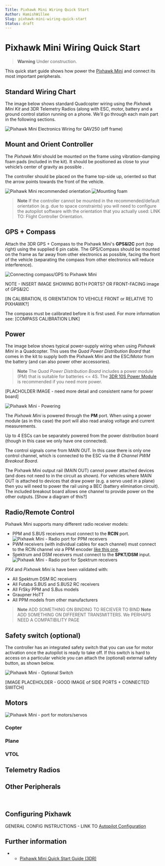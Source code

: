 ```yaml
---
Title: Pixhawk Mini Wiring Quick Start
Author: HamishWillee
Slug: pixhawk-mini-wiring-quick-start
Status: draft
---
```


# Pixhawk Mini Wiring Quick Start

> **Warning** Under construction.

This quick start guide shows how power the [Pixhawk Mini](pixhawk_mini.md)
and connect its most important peripherals.

## Standard Wiring Chart

The image below shows standard Quadcopter wiring using the *Pixhawk Mini
Kit* and 3DR Telemetry Radios (along with ESC, motor, battery and a
ground control station running on a phone. We'll go through each main
part in the following sections.

![Pixhawk Mini Electronics Wiring for QAV250 (off frame)](../../images/qav250_wiring_image_pixhawk_mini.jpg)
 

## Mount and Orient Controller

The *Pixhawk Mini* should be mounted on the frame using
vibration-damping foam pads (included in the kit). It should be
positioned as close to your vehicle’s center of gravity as possible .

The controller should be placed on the frame top-side up, oriented so
that the arrow points towards the front of the vehicle.

![Pixhawk Mini recommended orientation](../../images/pixhawk_mini_mounting_arrow.png)
![Mounting foam](../../images/3dr_anti_vibration_mounting_foam.png)

> **Note** If the controller cannot be mounted in the
  recommended/default orientation (e.g. due to space constraints) you will
  need to configure the autopilot software with the orientation that you
  actually used: LINK TO: Flight Controller Orientation.

## GPS + Compass

Attach the 3DR GPS + Compass to the Pixhawk Mini's **GPS&I2C** port (top
right) using the supplied 6 pin cable. The GPS/Compass should be mounted
on the frame as far away from other electronics as possible, facing the
front of the vehicle (separating the compass from other electronics will
reduce interference).

![Connecting compass/GPS to Pixhawk Mini](../../images/pixhawk_mini_with_compass.jpg)

NOTE - INSERT IMAGE SHOWING BOTH PORTS? OR FRONT-FACING image of GPS&I2C

[IN CALIBRATION, IS ORIENTATION TO VEHICLE FRONT or RELATIVE TO
PIXHAWK?]

The compass must be calibrated before it is first used. For more
information see: [COMPASS CALIBRATION LINK]

## Power

The image below shows typical power-supply wiring when using *Pixhawk
Mini* in a Quadcopter. This uses the *Quad Power Distribution
Board* that comes in the kit to supply both the Pixhawk Mini and the
ESC/Motor from the battery (and can also power other accessories).

> **Note** The *Quad Power Distribution Board* includes a power
  module (PM) that is suitable for batteries <= 4S. 
  The [3DR 10S Power Module](https://store.3dr.com/products/10s-power-module) 
  is recommended if you need more power.

[PLACHOLDER IMAGE - need more detail and consistent name for power
board]

![Pixhawk Mini - Powering](../../images/pixhawk_mini_powering_quad_board.jpg)

The *Pixhawk Mini* is powered through the **PM** port. When using a
power module (as in this case) the port will also read analog voltage
and current measurements.

Up to 4 ESCs can be separately powered from the power distribution board
(though in this case we only have one connected).

The control signals come from MAIN OUT. In this case there is only one
control channel, which is connected to the ESC via the *8 Channel PWM
Breakout Board*.

The Pixhawk Mini output rail (MAIN OUT) cannot power attached devices
(and does not need to in the circuit as shown). For vehicles where MAIN
OUT is attached to devices that draw power (e.g. a servo used in a
plane) then you will need to power the rail using a BEC (battery
elimination circuit). The included breakout board allows one channel to
provide power on the other outputs. [Show a diagram of this?]


## Radio/Remote Control

Pixhawk Mini supports many different radio receiver models:

- PPM and S.BUS receivers must connect to the **RCIN** port.
  ![Pixhawk Mini - Radio port for PPM receivers](../../images/pixhawk_mini_port_rcin.png)
- PWM receivers (with individual cables for each channel) must connect
  to the RCIN channel *via* a PPM encoder 
  [like this one](http://www.getfpv.com/radios/radio-accessories/holybro-ppm-encoder-module.html).
- Spektrum and DSM receivers must connect to the **SPKT/DSM** input.
  ![Pixhawk Mini - Radio port for Spektrum receivers](../../images/pixhawk_mini_port_spkt_dsm.png)

*PX4* and *Pixhawk Mini* is have been validated with:

- All Spektrum DSM RC receivers
- All Futaba S.BUS and S.BUS2 RC receivers
- All FrSky PPM and S.Bus models
- Graupner HoTT
- All PPM models from other manufacturers

> **Note** ADD SOMETHING ON BINDING TO RECIEVER TO BIND
> **Note** ADD SOMETHING ON DIFFERENT TRANSMITTERS. We PERHAPS NEED A COMPATIBILITY PAGE  

## Safety switch (optional)

The controller has an integrated safety switch that you can use for
motor activation once the autopilot is ready to take off. If this switch
is hard to access on a particular vehicle you can attach the (optional)
external safety button, as shown below.

![Pixhawk Mini - Optional Switch](../../images/pixhawk_mini_safety_switch_wiring.jpg) 

[IMAGE PLACEHOLDER - GOOD IMAGE of SIDE PORTS + CONNECTED SWITCH]

## Motors

![Pixhawk Mini - port for motors/servos](../../images/pixhawk_mini_port_main_out.png)


### Copter

### Plane

### VTOL



## Telemetry Radios


## Other Peripherals

 

## Configuring Pixhawk

GENERAL CONFIG INSTRUCTIONS - LINK TO [Autopilot Configuration](../config/autopilot_configuration.md)

## Further information

- - [Pixhawk Mini Quick Start Guide (3DR)](https://3drobotics.zendesk.com/hc/en-us/article_attachments/115000349564/PixhawkMiniQuickStartGuide.pdf)

 

